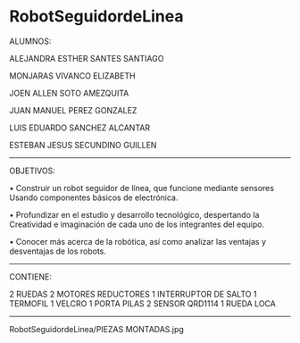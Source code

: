 # RobotSeguidordeLinea

ALUMNOS:

ALEJANDRA ESTHER SANTES SANTIAGO

MONJARAS VIVANCO ELIZABETH

JOEN ALLEN SOTO AMEZQUITA

JUAN MANUEL PEREZ GONZALEZ

LUIS EDUARDO SANCHEZ ALCANTAR

ESTEBAN JESUS SECUNDINO GUILLEN

--------------------------------------------------------------------------------------------------------
OBJETIVOS:

•	Construir un robot seguidor de línea, que funcione mediante sensores Usando componentes básicos de electrónica.

•	Profundizar en el estudio y desarrollo tecnológico, despertando la Creatividad e imaginación de cada uno de los integrantes del equipo.

•	Conocer más acerca de la robótica, así como analizar las ventajas y desventajas de los robots.

--------------------------------------------------------------------------------------------------------
CONTIENE:

2 RUEDAS
2 MOTORES REDUCTORES
1 INTERRUPTOR DE SALTO
1 TERMOFIL
1 VELCRO
1 PORTA PILAS
2 SENSOR QRD1114
1 RUEDA LOCA

--------------------------------------------------------------------------------------------------------
RobotSeguidordeLinea/PIEZAS MONTADAS.jpg
